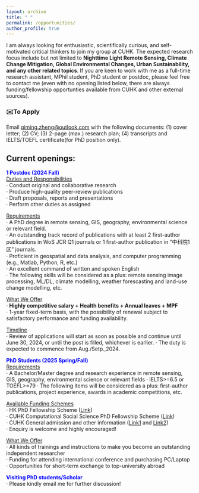 ```yaml
---
layout: archive
title: " "
permalink: /opportunities/
author_profile: true
---
```


I am always looking for enthusiastic, scientifically curious, and self-motivated critical thinkers to join my group at CUHK. The expected research focus include but not limited to **Nighttime Light Remote Sensing, Climate Change Mitigation, Global Environmental Changes, Urban Sustainability, and any other related topics**. If you are keen to work with me as a full-time research assistant, MPhil student, PhD student or postdoc, please feel free to contact me (even with no opening listed below, there are always funding/fellowship opportunties available from CUHK and other external sources). 

### ✉️To Apply
Email <u>qiming.zheng@outlook.com</u> with the following documents: (1) cover letter; (2) CV; (3) 2-page (max.) research plan; (4) transcripts and IELTS/TOEFL certificate(for PhD position only).

## Current openings: 
**<font color= Blue>1 Postdoc (2024 Fall)</font>**      
<u>Duties and Responsibilities</u>  
· Conduct original and collaborative research  
· Produce high-quality peer-review publications  
· Draft proposals, reports and presentations  
· Perform other duties as assigned  

<u>Requirements</u>  
· A PhD degree in remote sensing, GIS, geography, environmental science or relevant field.  
· An outstanding track record of publications with at least 2 first-author publications in WoS JCR Q1 journals or 1 first-author publication in “中科院1区” journals.  
· Proficient in geospatial and data analysis, and computer programming (e.g., Matlab, Python, R, etc.)  
· An excellent command of written and spoken English  
· The following skills will be considered as a plus: remote sensing image processing, ML/DL, climate modelling, weather forescasting and land-use change modelling, etc.

<u>What We Offer</u>  
· **Highly competitive salary + Health benefits + Annual leaves + MPF**   
· 1-year fixed-term basis, with the possibility of renewal subject to satisfactory performance and funding availability.

<u>Timeline</u>  
· Review of applications will start as soon as possible and continue until June 30, 2024, or until the post is filled, whichever is earlier. 
· The duty is expected to commence from Aug./Setp.,2024.

**<font color= Blue>PhD Students (2025 Spring/Fall)</font>**   
<u>Requirements</u>  
· A Bachelor/Master degree and research experience in remote sensing, GIS, geography, environmental science or relevant fields
· IELTS>=6.5 or TOEFL>=79
· The following items will be considered as a plus: first-author publications, project experience, awards in academic competitions, etc.

<u>Available Funding Schemes</u>   
· HK PhD Fellowship Scheme ([Link](https://www.gs.cuhk.edu.hk/admissions/scholarships-fees/hkpfs))  
· CUHK Computational Social Science PhD Fellowship Scheme ([Link](https://cssl.socsc.cuhk.edu.hk/aboutus/fellowship_scheme/))  
· CUHK General admission and other information ([Link1](https://www.grm.cuhk.edu.hk/en/pg/research-postgraduate/phd/) and [Link2](https://www.gs.cuhk.edu.hk/admissions/programme/social-science#mphil-phd-in-geography-and-resource-management))  
· Enquiry is welcome and highly encouraged!  

<u>What We Offer</u>   
· All kinds of trainings and instructions to make you become an outstanding independent researcher  
· Funding for attending international conference and purchasing PC/Laptop  
· Opportunities for short-term exchange to top-university abroad    

**<font color= Blue>Visiting PhD students/Scholar</font>**     
· Please kindly email me for further discussion!
